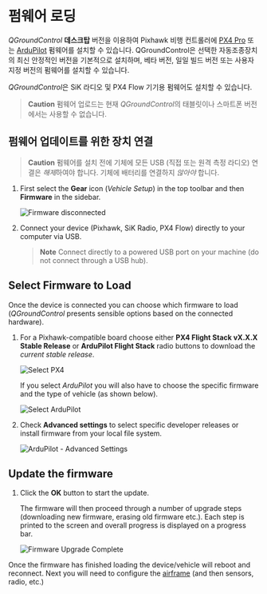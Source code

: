 # 펌웨어 로딩

*QGroundControl* **데스크탑** 버전을 이용하여 Pixhawk 비행 컨트롤러에 [PX4 Pro](http://px4.io/) 또는 [ArduPilot](http://ardupilot.com) 펌웨어를 설치할 수 있습니다. QGroundControl은 선택한 자동조종장치의 최신 안정적인 버전을 기본적으로 설치하며, 베타 버전, 일일 빌드 버전 또는 사용자 지정 버전의 펌웨어를 설치할 수 있습니다.

*QGroundControl*은 SiK 라디오 및 PX4 Flow 기기용 펌웨어도 설치할 수 있습니다.

> **Caution** 펌웨어 업로드는 현재 *QGroundControl*의 태블릿이나 스마트폰 버전에서는 사용할 수 없습니다.

## 펌웨어 업데이트를 위한 장치 연결

> **Caution** </strong>펌웨어를 설치 전에 기체에 모든 USB (직접 또는 원격 측정 라디오) 연결은 *해제*하여야 합니다. 기체에 배터리를 연결하지 *않아야* 합니다.

1. First select the **Gear** icon (*Vehicle Setup*) in the top toolbar and then **Firmware** in the sidebar.
    
    ![Firmware disconnected](../../assets/setup/firmware/firmware_disconnected.jpg)

2. Connect your device (Pixhawk, SiK Radio, PX4 Flow) directly to your computer via USB.
    
    > **Note** Connect directly to a powered USB port on your machine (do not connect through a USB hub).

## Select Firmware to Load

Once the device is connected you can choose which firmware to load (*QGroundControl* presents sensible options based on the connected hardware).

1. For a Pixhawk-compatible board choose either **PX4 Flight Stack vX.X.X Stable Release** or **ArduPilot Flight Stack** radio buttons to download the *current stable release*.
    
    ![Select PX4](../../assets/setup/firmware/firmware_select_default_px4.jpg)
    
    If you select *ArduPilot* you will also have to choose the specific firmware and the type of vehicle (as shown below).
    
    ![Select ArduPilot](../../assets/setup/firmware/firmware_selection_ardupilot.jpg)

2. Check **Advanced settings** to select specific developer releases or install firmware from your local file system.
    
    ![ArduPilot - Advanced Settings](../../assets/setup/firmware/firmware_selection_advanced_settings.jpg)

## Update the firmware

1. Click the **OK** button to start the update.
    
    The firmware will then proceed through a number of upgrade steps (downloading new firmware, erasing old firmware etc.). Each step is printed to the screen and overall progress is displayed on a progress bar.
    
    ![Firmware Upgrade Complete](../../assets/setup/firmware/firmware_upgrade_complete.jpg)

Once the firmware has finished loading the device/vehicle will reboot and reconnect. Next you will need to configure the [airframe](../SetupView/Airframe.md) (and then sensors, radio, etc.)